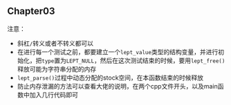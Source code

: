 ## Chapter03

注意：

* 斜杠`/`转义或者不转义都可以
* 在进行每一个测试之前，都要建立一个`lept_value`类型的结构变量，并进行初始化，把`type`置为`LEPT_NULL`，然后在这次测试结束的时候，要用`lept_free()`释放可能为字符串分配的内存
* `lept_parse()`过程中动态分配的stock空间，在本函数结束的时候释放
* 防止内存泄漏的方法可以查看大佬的说明，在两个cpp文件开头，以及main函数中加入几行代码即可